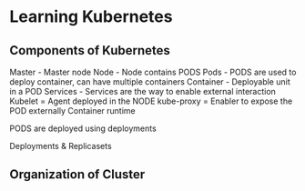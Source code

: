 # Learning Kubernetes

## Components of Kubernetes

Master - Master node
Node - Node contains PODS
Pods - PODS are used to deploy container, can have multiple containers
Container - Deployable unit in a POD
Services - Services are the way to enable external interaction
Kubelet = Agent deployed in the NODE
kube-proxy = Enabler to expose the POD externally
Container runtime

PODS are deployed using deployments

Deployments & Replicasets

## Organization of Cluster

[ref]: images/cluster.PNG "Cluster Structure"
